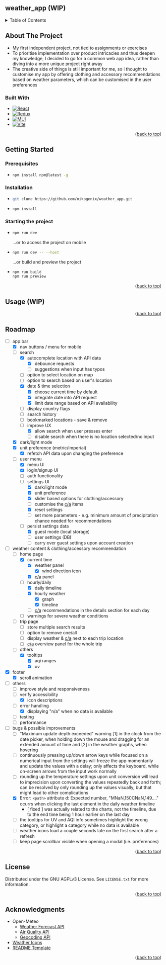 <!-- README Template thanks to: https://github.com/othneildrew/Best-README-Template -->

<a name="readme-top"></a>

<!-- TABLE OF CONTENTS -->

## weather_app (WIP)

<div>
    <details>
      <summary>Table of Contents</summary>
      <ul>
        <li><a href="#about-the-project">About The Project</a></li>
        <li><a href="#getting-started">Getting Started</a></li>
        <li><a href="#usage">Usage</a></li>
        <li><a href="#roadmap">Roadmap</a></li>
        <li><a href="#license">License</a></li>
        <li><a href="#acknowledgments">Acknowledgments</a></li>
      </ul>
    </details>
</div>

<!-- ABOUT THE PROJECT -->

## About The Project

-   My first independent project, not tied to assignments or exercises
-   To prioritise implementation over product intricacies and thus deepen my knowledge, I decided to go for a common web app idea, rather than diving into a more unique project right away
-   The creative side of things is still important for me, so I thought to customise my app by offering clothing and accessory recommendations based on weather parameters, which can be customised in the user preferences

### Built With

<!-- BADGES -->
<!-- https://ileriayo.github.io/markdown-badges/ -->

-   [![React](https://img.shields.io/badge/React-20232A?style=for-the-badge&logo=react&logoColor=61DAFB)](https://react.dev/)
-   [![Redux](https://img.shields.io/badge/redux-%23593d88.svg?style=for-the-badge&logo=redux&logoColor=white)](https://redux-toolkit.js.org/)
-   [![MUI](https://img.shields.io/badge/Material_UI-%230081CB.svg?style=for-the-badge&logo=mui&logoColor=white)](https://mui.com/)
-   [![Vite](https://img.shields.io/badge/vite-%23646CFF.svg?style=for-the-badge&logo=vite&logoColor=white)](https://vitejs.dev/)

<p align="right">(<a href="#readme-top">back to top</a>)</p>

<!-- GETTING STARTED -->

## Getting Started

### Prerequisites

-   ```sh
    npm install npm@latest -g
    ```

### Installation

-   ```sh
    git clone https://github.com/nikogenix/weather_app.git
    ```
-   ```sh
    npm install
    ```

### Starting the project

-   ```sh
    npm run dev
    ```

    ...or to access the project on mobile

-   ```sh
    npm run dev -- --host
    ```

    ...or build and preview the project

-   ```sh
    npm run build
    npm run preview
    ```

<p align="right">(<a href="#readme-top">back to top</a>)</p>

<!-- USAGE EXAMPLES -->

## Usage (WIP)

<p align="right">(<a href="#readme-top">back to top</a>)</p>

<!-- ROADMAP -->

## Roadmap

-   [ ] app bar
    -   [x] nav buttons / menu for mobile
    -   [ ] search
        -   [x] autocomplete location with API data
            -   [x] debounce requests
            -   [ ] suggestions when input has typos
        -   [ ] option to select location on map
        -   [ ] option to search based on user's location
        -   [x] date & time selection
            -   [x] choose current time by default
            -   [x] integrate date into API request
            -   [x] limit date range based on API availability
        -   [ ] display country flags
        -   [ ] search history
        -   [ ] bookmarked locations - save & remove
        -   [ ] improve UX
            -   [x] allow search when user presses enter
            -   [ ] disable search when there is no location selected/no input
    -   [x] dark/light mode
    -   [x] unit preference (metric/imperial)
        -   [x] refetch API data upon changing the preference
    -   [ ] user menu
        -   [x] menu UI
        -   [x] login/signup UI
        -   [ ] auth functionality
        -   [ ] settings UI
            -   [x] dark/light mode
            -   [x] unit preference
            -   [x] slider based options for clothing/accessory
            -   [ ] customise the [c/a][c/a] items
            -   [x] reset settings
            -   [ ] set more parameters - e.g. minimum amount of precipitation chance needed for recommendations
        -   [ ] persist settings data
            -   [x] guest mode (local storage)
            -   [ ] user settings (DB)
            -   [ ] carry over guest settings upon account creation
-   [ ] weather content & clothing/accessory recommendation
    -   [ ] home page
        -   [x] current time
            -   [x] weather panel
                -   [x] wind direction icon
            -   [x] [c/a][c/a] panel
        -   [ ] hourly/daily
            -   [x] daily timeline
            -   [x] hourly weather
                -   [x] graph
                -   [x] timeline
            -   [ ] [c/a][c/a] recommendations in the details section for each day
        -   [ ] warnings for severe weather conditions
    -   [ ] trip page
        -   [ ] store multiple search results
        -   [ ] option to remove one/all
        -   [ ] display weather & [c/a][c/a] next to each trip location
        -   [ ] [c/a][c/a] overview panel for the whole trip
    -   [ ] others
        -   [x] tooltips
            -   [x] aqi ranges
            -   [x] uv
-   [x] footer
    -   [x] scroll animation
-   [ ] others
    -   [ ] improve style and responsiveness
    -   [ ] verify accessibility
        -   [x] icon descriptions
    -   [ ] error handling
        -   [x] displaying "n/a" when no data is available
    -   [ ] testing
    -   [ ] performance
-   [ ] bugs & possible improvements
    -   [ ] "Maximum update depth exceeded" warning [1] in the clock from the date picker, when holding down the mouse and dragging for an extended amount of time and [2] in the weather graphs, when hovering
    -   [ ] continuously pressing up/down arrow keys while focused on a numerical input from the settings will freeze the app momentarily and update the values with a delay; only affects the keyboard, while on-screen arrows from the input work normally
    -   [ ] rounding up the temperature settings upon unit conversion will lead to imprecision upon converting the values repeatedly back and forth; can be resolved by only rounding up the values visually, but that might lead to other complications
    -   [x] Error: `<path>` attribute d: Expected number, "MNaN,150CNaN,149.…" ocurrs when clicking the last element in the daily weather timeline
        -   [ fixed ] was actually related to the charts, not the timeline, due to the end time being 1 hour earlier on the last day
    -   [ ] the tooltips for UV and AQI info sometimes highlight the wrong category, or highlight a category while no data is available
    -   [ ] weather icons load a couple seconds late on the first search after a refresh
    -   [ ] keep page scrollbar visible when opening a modal (i.e. preferences)

<p align="right">(<a href="#readme-top">back to top</a>)</p>

<!-- LICENSE -->

## License

Distributed under the GNU AGPLv3 License. See `LICENSE.txt` for more information.

<p align="right">(<a href="#readme-top">back to top</a>)</p>

<!-- ACKNOWLEDGMENTS -->

## Acknowledgments

-   Open-Meteo
    -   [Weather Forecast API](https://open-meteo.com/en/docs)
    -   [Air Quality API](https://open-meteo.com/en/docs/air-quality-api)
    -   [Geocoding API](https://open-meteo.com/en/docs/geocoding-api)
-   [Weather Icons](https://erikflowers.github.io/weather-icons/)
-   [README Template](https://github.com/othneildrew/Best-README-Template)

<p align="right">(<a href="#readme-top">back to top</a>)</p>

<!-- META -->

[c/a]: ## "clothing and accessories"
